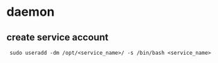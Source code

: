 # daemon

## create service account
 ```
  sudo useradd -dm /opt/<service_name>/ -s /bin/bash <service_name> 
```
